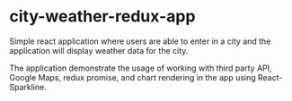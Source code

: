 # city-weather-redux-app

Simple react application where users are able to enter in a city and the application will display weather data for the city. 

The application demonstrate the usage of working with third party API, Google Maps, redux promise, and chart rendering in the app using React-Sparkline.

